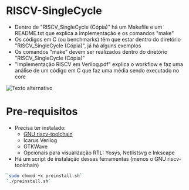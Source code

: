 # RISCV-SingleCycle
- Dentro de "RISCV_SingleCycle (Cópia)" há um Makefile e um README.txt que explica a implementação e os comandos "make"
- Os códigos em C (ou benchmarks) têm que estar dentro do diretório "RISCV_SingleCycle (Cópia)", já há alguns exemplos
- Os comandos "make" devem ser realizados dentro do diretório "RISCV_SingleCycle (Cópia)"
- "Implementação RISCV em Verilog.pdf" explica o workflow e faz uma análise de um código em C que faz uma média sendo executado no core

![Texto alternativo](https://github.com/gabrielucascp14/RISCV-SingleCycle/blob/6c0a1652abde503abc3db2b124d26a0de18008a0/RISCV_SingleCycle%20(C%C3%B3pia)/Arquitetura_com_adicoes.png)

# Pre-requisitos
- Precisa ter instalado:
  - [GNU riscv-toolchain](https://github.com/riscv-collab/riscv-gnu-toolchain)
  - Icarus Verilog
  - GTKWave
  - Opcionais para visualização RTL: Yosys, Netlistsvg e Inkscape
- Há um script de instalação dessas ferramentas (menos o GNU riscv-toolchain)
```bash
`sudo chmod +x preinstall.sh`
`./preinstall.sh`
